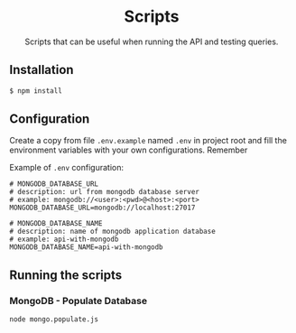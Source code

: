 <h1 style="text-align: center">Scripts</h1>
<p style="text-align: center">Scripts that can be useful when running the API and testing queries.</p>

## Installation

```bash
$ npm install
```

## Configuration

Create a copy from file `.env.example` named `.env` in project root and fill the environment variables with your own
configurations. Remember

Example of `.env` configuration:

```
# MONGODB_DATABASE_URL
# description: url from mongodb database server
# example: mongodb://<user>:<pwd>@<host>:<port> 
MONGODB_DATABASE_URL=mongodb://localhost:27017

# MONGODB_DATABASE_NAME
# description: name of mongodb application database
# example: api-with-mongodb
MONGODB_DATABASE_NAME=api-with-mongodb
```

## Running the scripts

### MongoDB - Populate Database

```bash
node mongo.populate.js
```

